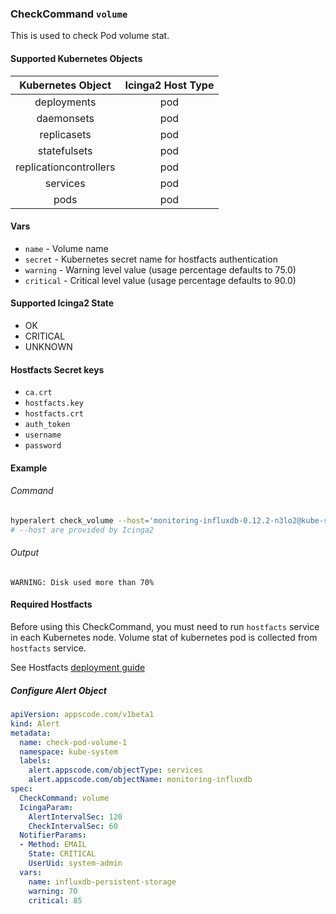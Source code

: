 ### CheckCommand `volume`

This is used to check Pod volume stat.

#### Supported Kubernetes Objects

| Kubernetes Object      | Icinga2 Host Type |
| :---:                  | :---:             |
| deployments            | pod               |
| daemonsets             | pod               |
| replicasets            | pod               |
| statefulsets           | pod               |
| replicationcontrollers | pod               |
| services               | pod               |
| pods                   | pod               |

#### Vars

* `name` - Volume name
* `secret` - Kubernetes secret name for hostfacts authentication
* `warning` - Warning level value (usage percentage defaults to 75.0)
* `critical` - Critical level value (usage percentage defaults to 90.0)

#### Supported Icinga2 State

* OK
* CRITICAL
* UNKNOWN

#### Hostfacts Secret keys

* `ca.crt`
* `hostfacts.key`
* `hostfacts.crt`
* `auth_token`
* `username`
* `password`

#### Example
###### Command
```sh
hyperalert check_volume --host='monitoring-influxdb-0.12.2-n3lo2@kube-system' --name=influxdb-persistent-storage --warning=70 --critical=85
# --host are provided by Icinga2
```
###### Output
```
WARNING: Disk used more than 70%
```

#### Required Hostfacts
Before using this CheckCommand, you must need to run `hostfacts` service in each Kubernetes node.
Volume stat of kubernetes pod is collected from `hostfacts` service.

See Hostfacts [deployment guide](../hostfacts/deployment.md)


##### Configure Alert Object
```yaml
apiVersion: appscode.com/v1beta1
kind: Alert
metadata:
  name: check-pod-volume-1
  namespace: kube-system
  labels:
    alert.appscode.com/objectType: services
    alert.appscode.com/objectName: monitoring-influxdb
spec:
  CheckCommand: volume
  IcingaParam:
    AlertIntervalSec: 120
    CheckIntervalSec: 60
  NotifierParams:
  - Method: EMAIL
    State: CRITICAL
    UserUid: system-admin
  vars:
    name: influxdb-persistent-storage
    warning: 70
    critical: 85
```
